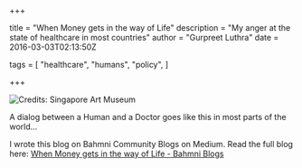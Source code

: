 +++

title = "When Money gets in the way of Life"
description = "My anger at the state of healthcare in most countries"
author = "Gurpreet Luthra"
date = 2016-03-03T02:13:50Z

tags = [
    "healthcare",
    "humans",
    "policy",
]

+++

![Credits: Singapore Art Museum](https://miro.medium.com/max/2048/1*0lPh1GuUW2u2NW19p_omMA.jpeg "Credits: Singapore Art Museum
")


A dialog between a Human and a Doctor goes like this in most parts of the world...

I wrote this blog on Bahmni Community Blogs on Medium. Read the full blog here:
[When Money gets in the way of Life - Bahmni Blogs](https://medium.com/bahmni-blog/when-money-gets-in-the-way-of-life-5162466a5c83#.iasyzsjru)